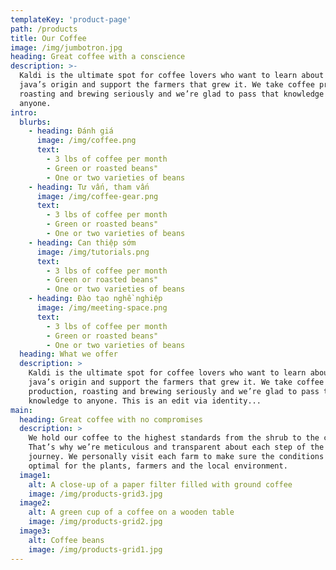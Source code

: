 ```yaml
---
templateKey: 'product-page'
path: /products
title: Our Coffee
image: /img/jumbotron.jpg
heading: Great coffee with a conscience
description: >-
  Kaldi is the ultimate spot for coffee lovers who want to learn about their
  java’s origin and support the farmers that grew it. We take coffee production,
  roasting and brewing seriously and we’re glad to pass that knowledge to
  anyone.
intro:
  blurbs:
    - heading: Đánh giá
      image: /img/coffee.png
      text:
        - 3 lbs of coffee per month
        - Green or roasted beans"
        - One or two varieties of beans
    - heading: Tư vấn, tham vấn
      image: /img/coffee-gear.png
      text:
        - 3 lbs of coffee per month
        - Green or roasted beans"
        - One or two varieties of beans
    - heading: Can thiệp sớm
      image: /img/tutorials.png
      text:
        - 3 lbs of coffee per month
        - Green or roasted beans"
        - One or two varieties of beans
    - heading: Đào tạo nghề nghiệp
      image: /img/meeting-space.png
      text:
        - 3 lbs of coffee per month
        - Green or roasted beans"
        - One or two varieties of beans
  heading: What we offer
  description: >
    Kaldi is the ultimate spot for coffee lovers who want to learn about their
    java’s origin and support the farmers that grew it. We take coffee
    production, roasting and brewing seriously and we’re glad to pass that
    knowledge to anyone. This is an edit via identity...
main:
  heading: Great coffee with no compromises
  description: >
    We hold our coffee to the highest standards from the shrub to the cup.
    That’s why we’re meticulous and transparent about each step of the coffee’s
    journey. We personally visit each farm to make sure the conditions are
    optimal for the plants, farmers and the local environment.
  image1:
    alt: A close-up of a paper filter filled with ground coffee
    image: /img/products-grid3.jpg
  image2:
    alt: A green cup of a coffee on a wooden table
    image: /img/products-grid2.jpg
  image3:
    alt: Coffee beans
    image: /img/products-grid1.jpg
---
```


